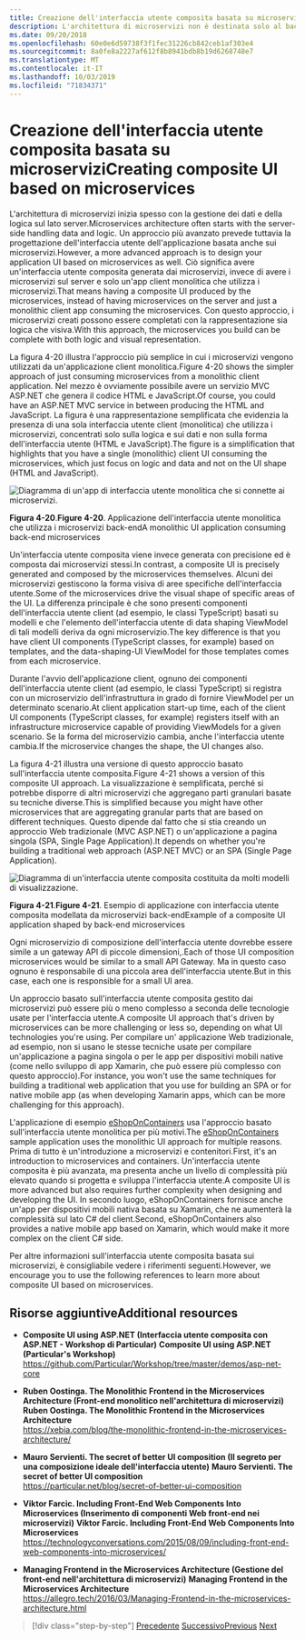 ```yaml
---
title: Creazione dell'interfaccia utente composita basata su microservizi
description: L'architettura di microservizi non è destinata solo al back-end. Di seguito se ne analizza brevemente l'uso nei contesti front-end.
ms.date: 09/20/2018
ms.openlocfilehash: 60e0e6d59738f3f1fec31226cb842ceb1af303e4
ms.sourcegitcommit: 8a0fe8a2227af612f8b8941bdb8b19d6268748e7
ms.translationtype: MT
ms.contentlocale: it-IT
ms.lasthandoff: 10/03/2019
ms.locfileid: "71834371"
---
```

# <a name="creating-composite-ui-based-on-microservices"></a><span data-ttu-id="1d166-104">Creazione dell'interfaccia utente composita basata su microservizi</span><span class="sxs-lookup"><span data-stu-id="1d166-104">Creating composite UI based on microservices</span></span>

<span data-ttu-id="1d166-105">L'architettura di microservizi inizia spesso con la gestione dei dati e della logica sul lato server.</span><span class="sxs-lookup"><span data-stu-id="1d166-105">Microservices architecture often starts with the server-side handling data and logic.</span></span> <span data-ttu-id="1d166-106">Un approccio più avanzato prevede tuttavia la progettazione dell'interfaccia utente dell'applicazione basata anche sui microservizi.</span><span class="sxs-lookup"><span data-stu-id="1d166-106">However, a more advanced approach is to design your application UI based on microservices as well.</span></span> <span data-ttu-id="1d166-107">Ciò significa avere un'interfaccia utente composita generata dai microservizi, invece di avere i microservizi sul server e solo un'app client monolitica che utilizza i microservizi.</span><span class="sxs-lookup"><span data-stu-id="1d166-107">That means having a composite UI produced by the microservices, instead of having microservices on the server and just a monolithic client app consuming the microservices.</span></span> <span data-ttu-id="1d166-108">Con questo approccio, i microservizi creati possono essere completati con la rappresentazione sia logica che visiva.</span><span class="sxs-lookup"><span data-stu-id="1d166-108">With this approach, the microservices you build can be complete with both logic and visual representation.</span></span>

<span data-ttu-id="1d166-109">La figura 4-20 illustra l'approccio più semplice in cui i microservizi vengono utilizzati da un'applicazione client monolitica.</span><span class="sxs-lookup"><span data-stu-id="1d166-109">Figure 4-20 shows the simpler approach of just consuming microservices from a monolithic client application.</span></span> <span data-ttu-id="1d166-110">Nel mezzo è ovviamente possibile avere un servizio MVC ASP.NET che genera il codice HTML e JavaScript.</span><span class="sxs-lookup"><span data-stu-id="1d166-110">Of course, you could have an ASP.NET MVC service in between producing the HTML and JavaScript.</span></span> <span data-ttu-id="1d166-111">La figura è una rappresentazione semplificata che evidenzia la presenza di una sola interfaccia utente client (monolitica) che utilizza i microservizi, concentrati solo sulla logica e sui dati e non sulla forma dell'interfaccia utente (HTML e JavaScript).</span><span class="sxs-lookup"><span data-stu-id="1d166-111">The figure is a simplification that highlights that you have a single (monolithic) client UI consuming the microservices, which just focus on logic and data and not on the UI shape (HTML and JavaScript).</span></span>

![Diagramma di un'app di interfaccia utente monolitica che si connette ai microservizi.](./media/microservice-based-composite-ui-shape-layout/monolith-ui-consume-microservices.png)

<span data-ttu-id="1d166-113">**Figura 4-20**.</span><span class="sxs-lookup"><span data-stu-id="1d166-113">**Figure 4-20**.</span></span> <span data-ttu-id="1d166-114">Applicazione dell'interfaccia utente monolitica che utilizza i microservizi back-end</span><span class="sxs-lookup"><span data-stu-id="1d166-114">A monolithic UI application consuming back-end microservices</span></span>

<span data-ttu-id="1d166-115">Un'interfaccia utente composita viene invece generata con precisione ed è composta dai microservizi stessi.</span><span class="sxs-lookup"><span data-stu-id="1d166-115">In contrast, a composite UI is precisely generated and composed by the microservices themselves.</span></span> <span data-ttu-id="1d166-116">Alcuni dei microservizi gestiscono la forma visiva di aree specifiche dell'interfaccia utente.</span><span class="sxs-lookup"><span data-stu-id="1d166-116">Some of the microservices drive the visual shape of specific areas of the UI.</span></span> <span data-ttu-id="1d166-117">La differenza principale è che sono presenti componenti dell'interfaccia utente client (ad esempio, le classi TypeScript) basati su modelli e che l'elemento dell'interfaccia utente di data shaping ViewModel di tali modelli deriva da ogni microservizio.</span><span class="sxs-lookup"><span data-stu-id="1d166-117">The key difference is that you have client UI components (TypeScript classes, for example) based on templates, and the data-shaping-UI ViewModel for those templates comes from each microservice.</span></span>

<span data-ttu-id="1d166-118">Durante l'avvio dell'applicazione client, ognuno dei componenti dell'interfaccia utente client (ad esempio, le classi TypeScript) si registra con un microservizio dell'infrastruttura in grado di fornire ViewModel per un determinato scenario.</span><span class="sxs-lookup"><span data-stu-id="1d166-118">At client application start-up time, each of the client UI components (TypeScript classes, for example) registers itself with an infrastructure microservice capable of providing ViewModels for a given scenario.</span></span> <span data-ttu-id="1d166-119">Se la forma del microservizio cambia, anche l'interfaccia utente cambia.</span><span class="sxs-lookup"><span data-stu-id="1d166-119">If the microservice changes the shape, the UI changes also.</span></span>

<span data-ttu-id="1d166-120">La figura 4-21 illustra una versione di questo approccio basato sull'interfaccia utente composita.</span><span class="sxs-lookup"><span data-stu-id="1d166-120">Figure 4-21 shows a version of this composite UI approach.</span></span> <span data-ttu-id="1d166-121">La visualizzazione è semplificata, perché si potrebbe disporre di altri microservizi che aggregano parti granulari basate su tecniche diverse.</span><span class="sxs-lookup"><span data-stu-id="1d166-121">This is simplified because you might have other microservices that are aggregating granular parts that are based on different techniques.</span></span> <span data-ttu-id="1d166-122">Questo dipende dal fatto che si stia creando un approccio Web tradizionale (MVC ASP.NET) o un'applicazione a pagina singola (SPA, Single Page Application).</span><span class="sxs-lookup"><span data-stu-id="1d166-122">It depends on whether you're building a traditional web approach (ASP.NET MVC) or an SPA (Single Page Application).</span></span>

![Diagramma di un'interfaccia utente composita costituita da molti modelli di visualizzazione.](./media/microservice-based-composite-ui-shape-layout/microservice-generate-composite-ui.png)

<span data-ttu-id="1d166-124">**Figura 4-21**.</span><span class="sxs-lookup"><span data-stu-id="1d166-124">**Figure 4-21**.</span></span> <span data-ttu-id="1d166-125">Esempio di applicazione con interfaccia utente composita modellata da microservizi back-end</span><span class="sxs-lookup"><span data-stu-id="1d166-125">Example of a composite UI application shaped by back-end microservices</span></span>

<span data-ttu-id="1d166-126">Ogni microservizio di composizione dell'interfaccia utente dovrebbe essere simile a un gateway API di piccole dimensioni,.</span><span class="sxs-lookup"><span data-stu-id="1d166-126">Each of those UI composition microservices would be similar to a small API Gateway.</span></span> <span data-ttu-id="1d166-127">Ma in questo caso ognuno è responsabile di una piccola area dell'interfaccia utente.</span><span class="sxs-lookup"><span data-stu-id="1d166-127">But in this case, each one is responsible for a small UI area.</span></span>

<span data-ttu-id="1d166-128">Un approccio basato sull'interfaccia utente composita gestito dai microservizi può essere più o meno complesso a seconda delle tecnologie usate per l'interfaccia utente.</span><span class="sxs-lookup"><span data-stu-id="1d166-128">A composite UI approach that's driven by microservices can be more challenging or less so, depending on what UI technologies you're using.</span></span> <span data-ttu-id="1d166-129">Per compilare un' applicazione Web tradizionale, ad esempio, non si usano le stesse tecniche usate per compilare un'applicazione a pagina singola o per le app per dispositivi mobili native (come nello sviluppo di app Xamarin, che può essere più complesso con questo approccio).</span><span class="sxs-lookup"><span data-stu-id="1d166-129">For instance, you won't use the same techniques for building a traditional web application that you use for building an SPA or for native mobile app (as when developing Xamarin apps, which can be more challenging for this approach).</span></span>

<span data-ttu-id="1d166-130">L'applicazione di esempio [eShopOnContainers](https://aka.ms/MicroservicesArchitecture) usa l'approccio basato sull'interfaccia utente monolitica per più motivi.</span><span class="sxs-lookup"><span data-stu-id="1d166-130">The [eShopOnContainers](https://aka.ms/MicroservicesArchitecture) sample application uses the monolithic UI approach for multiple reasons.</span></span> <span data-ttu-id="1d166-131">Prima di tutto è un'introduzione a microservizi e contenitori.</span><span class="sxs-lookup"><span data-stu-id="1d166-131">First, it's an introduction to microservices and containers.</span></span> <span data-ttu-id="1d166-132">Un'interfaccia utente composita è più avanzata, ma presenta anche un livello di complessità più elevato quando si progetta e sviluppa l'interfaccia utente.</span><span class="sxs-lookup"><span data-stu-id="1d166-132">A composite UI is more advanced but also requires further complexity when designing and developing the UI.</span></span> <span data-ttu-id="1d166-133">In secondo luogo, eShopOnContainers fornisce anche un'app per dispositivi mobili nativa basata su Xamarin, che ne aumenterà la complessità sul lato C\# del client.</span><span class="sxs-lookup"><span data-stu-id="1d166-133">Second, eShopOnContainers also provides a native mobile app based on Xamarin, which would make it more complex on the client C\# side.</span></span>

<span data-ttu-id="1d166-134">Per altre informazioni sull'interfaccia utente composita basata sui microservizi, è consigliabile vedere i riferimenti seguenti.</span><span class="sxs-lookup"><span data-stu-id="1d166-134">However, we encourage you to use the following references to learn more about composite UI based on microservices.</span></span>

## <a name="additional-resources"></a><span data-ttu-id="1d166-135">Risorse aggiuntive</span><span class="sxs-lookup"><span data-stu-id="1d166-135">Additional resources</span></span>

- <span data-ttu-id="1d166-136">**Composite UI using ASP.NET (Interfaccia utente composita con ASP.NET - Workshop di Particular)**  </span><span class="sxs-lookup"><span data-stu-id="1d166-136">**Composite UI using ASP.NET (Particular's Workshop)** </span></span>\
  <https://github.com/Particular/Workshop/tree/master/demos/asp-net-core>

- <span data-ttu-id="1d166-137">**Ruben Oostinga. The Monolithic Frontend in the Microservices Architecture (Front-end monolitico nell'architettura di microservizi)**  </span><span class="sxs-lookup"><span data-stu-id="1d166-137">**Ruben Oostinga. The Monolithic Frontend in the Microservices Architecture** </span></span>\
  <https://xebia.com/blog/the-monolithic-frontend-in-the-microservices-architecture/>

- <span data-ttu-id="1d166-138">**Mauro Servienti. The secret of better UI composition (Il segreto per una composizione ideale dell'interfaccia utente)**  </span><span class="sxs-lookup"><span data-stu-id="1d166-138">**Mauro Servienti. The secret of better UI composition** </span></span>\
  <https://particular.net/blog/secret-of-better-ui-composition>

- <span data-ttu-id="1d166-139">**Viktor Farcic. Including Front-End Web Components Into Microservices (Inserimento di componenti Web front-end nei microservizi)**  </span><span class="sxs-lookup"><span data-stu-id="1d166-139">**Viktor Farcic. Including Front-End Web Components Into Microservices** </span></span>\
  <https://technologyconversations.com/2015/08/09/including-front-end-web-components-into-microservices/>

- <span data-ttu-id="1d166-140">**Managing Frontend in the Microservices Architecture (Gestione del front-end nell'architettura di microservizi)**  </span><span class="sxs-lookup"><span data-stu-id="1d166-140">**Managing Frontend in the Microservices Architecture** </span></span>\
  <https://allegro.tech/2016/03/Managing-Frontend-in-the-microservices-architecture.html>

>[!div class="step-by-step"]
><span data-ttu-id="1d166-141">[Precedente](microservices-addressability-service-registry.md)
>[Successivo](resilient-high-availability-microservices.md)</span><span class="sxs-lookup"><span data-stu-id="1d166-141">[Previous](microservices-addressability-service-registry.md)
[Next](resilient-high-availability-microservices.md)</span></span>
